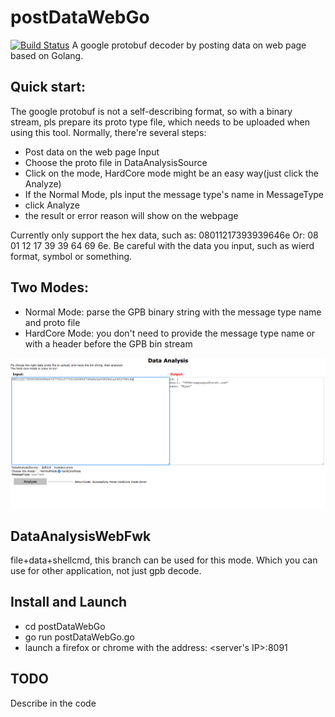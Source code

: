 # postDataWebGo
[![Build Status](https://travis-ci.com/superryanguo/postDataWebGo.svg?branch=master)](https://travis-ci.com/superryanguo/postDataWebGo)
A google protobuf decoder by posting data on web page based on Golang.

## Quick start:
The google protobuf is not a self-describing format, so with a binary stream, pls prepare its 
proto type file, which needs to be uploaded when using this tool.
Normally, there're several steps:
- Post data on the web page Input
- Choose the proto file in DataAnalysisSource
- Click on the mode, HardCore mode might be an easy way(just click the Analyze)
- If the Normal Mode, pls input the message type's name in MessageType
- click Analyze
- the result or error reason will show on the webpage

Currently only support the hex data, such as: 08011217393939646e
Or: 08 01 12 17 39 39 64 69 6e.
Be careful with the data you input, such as wierd format, symbol or something.

## Two Modes:
- Normal Mode: parse the GPB binary string with the message type name and proto file
- HardCore Mode: you don't need to provide the message type name or with a header before
the GPB bin stream

![](./webdemo.png)

## DataAnalysisWebFwk
file+data+shellcmd, this branch can be used for this mode.
Which you can use for other application, not just gpb decode.

## Install and Launch
- cd postDataWebGo
- go run postDataWebGo.go
- launch a firefox or chrome with the address: <server's IP>:8091

## TODO
Describe in the code
